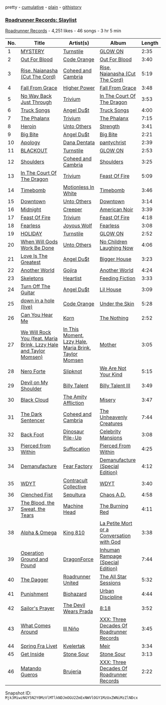 pretty - [cumulative](/playlists/cumulative/79vrB5Ei5Gk7BctdZesJJA.md) - [plain](/playlists/plain/79vrB5Ei5Gk7BctdZesJJA) - [githistory](https://github.githistory.xyz/mackorone/spotify-playlist-archive/blob/main/playlists/plain/79vrB5Ei5Gk7BctdZesJJA)

### [Roadrunner Records: Slaylist](https://open.spotify.com/playlist/79vrB5Ei5Gk7BctdZesJJA)

> 

[Roadrunner Records](https://open.spotify.com/user/roadrunnerrecords) - 4,251 likes - 46 songs - 3 hr 5 min

| No. | Title | Artist(s) | Album | Length |
|---|---|---|---|---|
| 1 | [MYSTERY](https://open.spotify.com/track/5iXnD2VizcAbErpkcuNQ6I) | [Turnstile](https://open.spotify.com/artist/2qnpHrOzdmOo1S4ox3j17x) | [GLOW ON](https://open.spotify.com/album/2NrYPcMmQBlbBxopc2XlzS) | 2:35 |
| 2 | [Out For Blood](https://open.spotify.com/track/3Lq6gNTGCu9SOChMq8ZZfY) | [Code Orange](https://open.spotify.com/artist/6qtECqesbU29iftyeWmldK) | [Out For Blood](https://open.spotify.com/album/3x5nuvzBBCBsORW1Jrl0ZT) | 3:40 |
| 3 | [Rise, Naianasha \(Cut The Cord\)](https://open.spotify.com/track/1wjRnRqstnMDmO3CbOL6AL) | [Coheed and Cambria](https://open.spotify.com/artist/3utxjLheHaVEd9bPjQRsy8) | [Rise, Naianasha \(Cut The Cord\)](https://open.spotify.com/album/2zGZlGvfC5yrZO6YXhIF8p) | 5:19 |
| 4 | [Fall From Grace](https://open.spotify.com/track/5MIHYD2WUOjCNkqOzB7Vi0) | [Higher Power](https://open.spotify.com/artist/6yv0Vd63iiAaW4665Cs9vT) | [Fall From Grace](https://open.spotify.com/album/5hdLUzCRY0TJ9tEzVWtjuG) | 3:48 |
| 5 | [No Way Back Just Through](https://open.spotify.com/track/1JQaVRvmmInKm7WG0H6FDK) | [Trivium](https://open.spotify.com/artist/278ZYwGhdK6QTzE3MFePnP) | [In The Court Of The Dragon](https://open.spotify.com/album/0mrtkWYrUzTuFwyiiQPdQs) | 3:53 |
| 6 | [Truck Songs](https://open.spotify.com/track/44jxWjjs75MIzZJFVDdGrO) | [Angel Du$t](https://open.spotify.com/artist/2ynylCO9SRPTKjgNEH0Y2a) | [Truck Songs](https://open.spotify.com/album/4P65HHtKkH46q5YuYWq9ck) | 4:00 |
| 7 | [The Phalanx](https://open.spotify.com/track/6aXZwKM6C2aNVZiMpf0AMh) | [Trivium](https://open.spotify.com/artist/278ZYwGhdK6QTzE3MFePnP) | [The Phalanx](https://open.spotify.com/album/3AYR093HV8sXPrCjWHKzrf) | 7:15 |
| 8 | [Heroin](https://open.spotify.com/track/7MaP6xY4sG6aOTImzoQW1f) | [Unto Others](https://open.spotify.com/artist/1W5khHrkcznsyChxwIBfAI) | [Strength](https://open.spotify.com/album/03By4D4AeAw1KPlfFt76yA) | 3:41 |
| 9 | [Big Bite](https://open.spotify.com/track/16ThVjXmR8yTDihJ5g70r4) | [Angel Du$t](https://open.spotify.com/artist/2ynylCO9SRPTKjgNEH0Y2a) | [Big Bite](https://open.spotify.com/album/0TCf57rej2wShcUzX91XOK) | 2:21 |
| 10 | [Apology](https://open.spotify.com/track/0X27iVkN6LkAqpX0J6zqoh) | [Dana Dentata](https://open.spotify.com/artist/1QiXZr91PL7BG5jT7j14uB) | [pantychrist](https://open.spotify.com/album/0Gji77UOi0Y8AD2x4aeCbi) | 2:39 |
| 11 | [BLACKOUT](https://open.spotify.com/track/0bGImSqDB2ebdeoCidUC8o) | [Turnstile](https://open.spotify.com/artist/2qnpHrOzdmOo1S4ox3j17x) | [GLOW ON](https://open.spotify.com/album/2NrYPcMmQBlbBxopc2XlzS) | 2:53 |
| 12 | [Shoulders](https://open.spotify.com/track/4o7yTUS7EFgYOcFDyN8U27) | [Coheed and Cambria](https://open.spotify.com/artist/3utxjLheHaVEd9bPjQRsy8) | [Shoulders](https://open.spotify.com/album/1foAheWx5434SZa2TxIkxO) | 3:25 |
| 13 | [In The Court Of The Dragon](https://open.spotify.com/track/40iyvp3T5mgHhTRefrTVFR) | [Trivium](https://open.spotify.com/artist/278ZYwGhdK6QTzE3MFePnP) | [Feast Of Fire](https://open.spotify.com/album/0Wv1dffJbn76Vsh4CWeoOq) | 5:09 |
| 14 | [Timebomb](https://open.spotify.com/track/3Mol9yc6kEdpu8lKEvsune) | [Motionless In White](https://open.spotify.com/artist/6MwPCCR936cYfM1dLsGVnl) | [Timebomb](https://open.spotify.com/album/0QaS7rHAPOIE3P0zaB99Xu) | 3:46 |
| 15 | [Downtown](https://open.spotify.com/track/7nZtasMoMDj5jOmLaG0GjJ) | [Unto Others](https://open.spotify.com/artist/1W5khHrkcznsyChxwIBfAI) | [Downtown](https://open.spotify.com/album/7FMazZdrzvNM2NsKSqi6Lg) | 3:14 |
| 16 | [Midnight](https://open.spotify.com/track/63VSTHGYmrg7QSExdSRxKI) | [Creeper](https://open.spotify.com/artist/0nV7SiEIVtPLTSJ6NwWDGj) | [American Noir](https://open.spotify.com/album/4ddTgrLBjiaQbjcDeWtrUg) | 3:39 |
| 17 | [Feast Of Fire](https://open.spotify.com/track/4iJg7QdhqLHwfYOmYHqU9z) | [Trivium](https://open.spotify.com/artist/278ZYwGhdK6QTzE3MFePnP) | [Feast Of Fire](https://open.spotify.com/album/0Wv1dffJbn76Vsh4CWeoOq) | 4:18 |
| 18 | [Fearless](https://open.spotify.com/track/7mvfSh2FqzHBv2uoLgoHME) | [Joyous Wolf](https://open.spotify.com/artist/48vfT7i3EmuNEDAVRhzxpp) | [Fearless](https://open.spotify.com/album/07JymTZmXvEZnX1eknGIOq) | 3:08 |
| 19 | [HOLIDAY](https://open.spotify.com/track/1dB0NylVkpjdOe8DiekIs7) | [Turnstile](https://open.spotify.com/artist/2qnpHrOzdmOo1S4ox3j17x) | [GLOW ON](https://open.spotify.com/album/2NrYPcMmQBlbBxopc2XlzS) | 2:52 |
| 20 | [When Will Gods Work Be Done](https://open.spotify.com/track/4pHqgv6TAoIdjJY49JLaIa) | [Unto Others](https://open.spotify.com/artist/1W5khHrkcznsyChxwIBfAI) | [No Children Laughing Now](https://open.spotify.com/album/3LoGoQI6yZEXGrJ8styDvZ) | 4:06 |
| 21 | [Love Is The Greatest](https://open.spotify.com/track/70KGBOSIqfvrLwAagwXMEa) | [Angel Du$t](https://open.spotify.com/artist/2ynylCO9SRPTKjgNEH0Y2a) | [Bigger House](https://open.spotify.com/album/3M53cSxzAfidJd8SkA1tf5) | 3:23 |
| 22 | [Another World](https://open.spotify.com/track/5hsq03E3do2gWhyOVV2Api) | [Gojira](https://open.spotify.com/artist/0GDGKpJFhVpcjIGF8N6Ewt) | [Another World](https://open.spotify.com/album/4tyLNMywFElpCHVQUZVWVa) | 4:24 |
| 23 | [Skeletons](https://open.spotify.com/track/0Kxo5gRKRJTsZdoBZW2a5L) | [Heartist](https://open.spotify.com/artist/3ewd1UqC9cTejovPED15BS) | [Feeding Fiction](https://open.spotify.com/album/35UcF0fsrd9r3EJElSMG7Q) | 3:33 |
| 24 | [Turn Off The Guitar](https://open.spotify.com/track/5GyD1xmgMg02yLift5Z1BA) | [Angel Du$t](https://open.spotify.com/artist/2ynylCO9SRPTKjgNEH0Y2a) | [Lil House](https://open.spotify.com/album/3ScexrVTPWJiGP8rCAGccD) | 3:09 |
| 25 | [down in a hole \(live\)](https://open.spotify.com/track/7s9GlBRfncOqT8hIe8iepG) | [Code Orange](https://open.spotify.com/artist/6qtECqesbU29iftyeWmldK) | [Under the Skin](https://open.spotify.com/album/3NJLWqAZbcrasaV3aQFQlH) | 5:28 |
| 26 | [Can You Hear Me](https://open.spotify.com/track/5VXeawVov6ikGAaT0If8n9) | [Korn](https://open.spotify.com/artist/3RNrq3jvMZxD9ZyoOZbQOD) | [The Nothing](https://open.spotify.com/album/6mWsWVsfWpoZ2d6uxm1ND1) | 2:52 |
| 27 | [We Will Rock You \(feat\. Maria Brink, Lzzy Hale and Taylor Momsen\)](https://open.spotify.com/track/3ltS4rlFrCYkdQqGzVjXBi) | [In This Moment](https://open.spotify.com/artist/6tbLPxj1uQ6vsRQZI2YFCT), [Lzzy Hale](https://open.spotify.com/artist/3Nbau9SoiH72jmJdUTqjOY), [Maria Brink](https://open.spotify.com/artist/6W8xq7TXME3WXP7c7LMWBR), [Taylor Momsen](https://open.spotify.com/artist/31Wr64NZlSHgS0Gz6yoCr5) | [Mother](https://open.spotify.com/album/28IlwCwIt69Xh627BwUC8F) | 3:05 |
| 28 | [Nero Forte](https://open.spotify.com/track/56fiFTRrSiHHH3gBeaTg2P) | [Slipknot](https://open.spotify.com/artist/05fG473iIaoy82BF1aGhL8) | [We Are Not Your Kind](https://open.spotify.com/album/754RY5WpZ2LTUZsk8kDBju) | 5:15 |
| 29 | [Devil on My Shoulder](https://open.spotify.com/track/0qWizYBHEHpanTbr95NDq0) | [Billy Talent](https://open.spotify.com/artist/08yf5A2nS4XEeNvabDXqyg) | [Billy Talent III](https://open.spotify.com/album/3E86heHd3LiI6h4tSN608g) | 3:49 |
| 30 | [Black Cloud](https://open.spotify.com/track/1WOpN2e3zJgAHIGsJczKVr) | [The Amity Affliction](https://open.spotify.com/artist/6kNKUYGn6VNGsRoXmyoDPK) | [Misery](https://open.spotify.com/album/5AtTKLErRJPLZAOfPabe7m) | 3:47 |
| 31 | [The Dark Sentencer](https://open.spotify.com/track/0mP3O68nZjScrbgiD9UilH) | [Coheed and Cambria](https://open.spotify.com/artist/3utxjLheHaVEd9bPjQRsy8) | [The Unheavenly Creatures](https://open.spotify.com/album/42S0lDJT9wHKCVaMGgqKdm) | 7:44 |
| 32 | [Back Foot](https://open.spotify.com/track/6geuGKb1jKb6TV8sGE5eaC) | [Dinosaur Pile\-Up](https://open.spotify.com/artist/4MQsNhP9u10g1xuxaJBF0S) | [Celebrity Mansions](https://open.spotify.com/album/3sWXuwJFtO7LkD4FPrJSFu) | 3:08 |
| 33 | [Pierced from Within](https://open.spotify.com/track/6Z2McHf57ikVCiAkWvicg1) | [Suffocation](https://open.spotify.com/artist/4ItRDIouodpnW6nm4TYDk1) | [Pierced From Within](https://open.spotify.com/album/3DkYd4sSQypuGcrsw2sU5K) | 4:25 |
| 34 | [Demanufacture](https://open.spotify.com/track/2f7IhxfM0yLSqGOPyzlYvi) | [Fear Factory](https://open.spotify.com/artist/74Hj7BmnUXyx2udrIEIKwX) | [Demanufacture \(Special Edition\)](https://open.spotify.com/album/6GPHWrMQG5Ns8O3aQKMro2) | 4:12 |
| 35 | [WDYT](https://open.spotify.com/track/3Ka3b6jgY9XH6SrcUzOCjn) | [Contracult Collective](https://open.spotify.com/artist/6bIdpjyGpps6a0CJT4hTGW) | [WDYT](https://open.spotify.com/album/56YLXWml8fCbCG65Za9VOC) | 3:40 |
| 36 | [Clenched Fist](https://open.spotify.com/track/5PwU47IWk07Ft9Pjn2Sfuy) | [Sepultura](https://open.spotify.com/artist/6JW8wliOEwaDZ231ZY7cf4) | [Chaos A.D.](https://open.spotify.com/album/5r4qa5AIQUVypFRXQzjaiu) | 4:58 |
| 37 | [The Blood, the Sweat, the Tears](https://open.spotify.com/track/2zETdkc5Wm23NLHEWDillV) | [Machine Head](https://open.spotify.com/artist/0lVlNsuGaOr9vMHCZIAKMt) | [The Burning Red](https://open.spotify.com/album/3hOfgUH1xNzCeJgANjO5dA) | 4:11 |
| 38 | [Alpha & Omega](https://open.spotify.com/track/1U34Xs9Wf0sHbEpvMGzwBv) | [King 810](https://open.spotify.com/artist/4LBpvfFaQzQKJU1GUVPniC) | [La Petite Mort or a Conversation with God](https://open.spotify.com/album/0qK7yDmK5eACwy7RuwhGo2) | 3:38 |
| 39 | [Operation Ground and Pound](https://open.spotify.com/track/63qPlpT3S35NXJtiLTxkxY) | [DragonForce](https://open.spotify.com/artist/2pH3wEn4eYlMMIIQyKPbVR) | [Inhuman Rampage \(Special Edition\)](https://open.spotify.com/album/28YBgZU6HDhnkf6ZZXbY3y) | 7:44 |
| 40 | [The Dagger](https://open.spotify.com/track/06RQguo4vybrXooUewSSuA) | [Roadrunner United](https://open.spotify.com/artist/3sURANr03JD4V9tRA8fChy) | [The All Star Sessions](https://open.spotify.com/album/3w3HyqvtsWnnYwvl0xsvv1) | 5:32 |
| 41 | [Punishment](https://open.spotify.com/track/3eI2C0gohXlg4AsavdYSiz) | [Biohazard](https://open.spotify.com/artist/3nhxXtHwC2TookQyqQlFK1) | [Urban Discipline](https://open.spotify.com/album/4ZtfEq2ES0vRMUY5shqDws) | 4:44 |
| 42 | [Sailor's Prayer](https://open.spotify.com/track/5VA764n0ot5CmvaUHdJrJK) | [The Devil Wears Prada](https://open.spotify.com/artist/0NbQe5CNgh4YApOCDuHSjb) | [8:18](https://open.spotify.com/album/4LCYe1Ummf9H2qRRcsH9qj) | 3:52 |
| 43 | [What Comes Around](https://open.spotify.com/track/2bJ1JLN0o30pEHnwdPdbd7) | [Ill Niño](https://open.spotify.com/artist/1xJ6l1VXgGuyZ0uhu27caF) | [XXX: Three Decades Of Roadrunner Records](https://open.spotify.com/album/3C6jILLr5iuUUHUYPwBDCd) | 3:45 |
| 44 | [Spring Fra Livet](https://open.spotify.com/track/7lzprKou9yZPeU3kgm3Y14) | [Kvelertak](https://open.spotify.com/artist/0VE0GTaTSeeGSzrQpLmeb9) | [Meir](https://open.spotify.com/album/5PAjZGAD8j0XZANLxJWulb) | 3:34 |
| 45 | [Get Inside](https://open.spotify.com/track/2hX2v0U5lKSlxVxnesLEak) | [Stone Sour](https://open.spotify.com/artist/49qiE8dj4JuNdpYGRPdKbF) | [Stone Sour](https://open.spotify.com/album/1zxVmbhE7PevJT8Z6w6upn) | 3:13 |
| 46 | [Matando Gueros](https://open.spotify.com/track/5M5in7u53TvK4YbymDmkie) | [Brujeria](https://open.spotify.com/artist/1VV61UepOgsPiOjljK6mBY) | [XXX: Three Decades Of Roadrunner Records](https://open.spotify.com/album/3C6jILLr5iuUUHUYPwBDCd) | 2:22 |

Snapshot ID: `Mjk3MiwzNGY5N2Y0MzVlMTlkNDJmOGU2ZmExNWVlOGY1MzUxZWNiMzZlNDcx`
